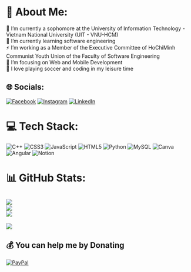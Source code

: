 # 💫 About Me:
🔭 I’m currently a sophomore at the University of Information Technology - Vietnam National University (UIT - VNU-HCM)<br>🌱 I’m currently learning software engineering<br>⚡ I’m working as a Member of the Executive Committee of HoChiMinh Communist Youth Union of the Faculty of Software Engineering<br>🤝 I’m focusing on Web and Mobile Development<br>💬 I love playing soccer and coding in my leisure time<br>


## 🌐 Socials:
[![Facebook](https://img.shields.io/badge/Facebook-%231877F2.svg?logo=Facebook&logoColor=white)](https://www.facebook.com/profile.php?id=100016570298518) [![Instagram](https://img.shields.io/badge/Instagram-%23E4405F.svg?logo=Instagram&logoColor=white)](https://www.instagram.com/minhwandering/) [![LinkedIn](https://img.shields.io/badge/LinkedIn-%230077B5.svg?logo=linkedin&logoColor=white)](https://www.linkedin.com/in/daniel-vu-b11942222/) 

# 💻 Tech Stack:
![C++](https://img.shields.io/badge/c++-%2300599C.svg?style=for-the-badge&logo=c%2B%2B&logoColor=white) ![CSS3](https://img.shields.io/badge/css3-%231572B6.svg?style=for-the-badge&logo=css3&logoColor=white) ![JavaScript](https://img.shields.io/badge/javascript-%23323330.svg?style=for-the-badge&logo=javascript&logoColor=%23F7DF1E) ![HTML5](https://img.shields.io/badge/html5-%23E34F26.svg?style=for-the-badge&logo=html5&logoColor=white) ![Python](https://img.shields.io/badge/python-3670A0?style=for-the-badge&logo=python&logoColor=ffdd54) ![MySQL](https://img.shields.io/badge/mysql-%2300f.svg?style=for-the-badge&logo=mysql&logoColor=white) ![Canva](https://img.shields.io/badge/Canva-%2300C4CC.svg?style=for-the-badge&logo=Canva&logoColor=white) ![Angular](https://img.shields.io/badge/angular-%23DD0031.svg?style=for-the-badge&logo=angular&logoColor=white) ![Notion](https://img.shields.io/badge/Notion-%23000000.svg?style=for-the-badge&logo=notion&logoColor=white)
# 📊 GitHub Stats:
![](https://github-readme-stats.vercel.app/api?username=minhvduc&theme=dark&hide_border=false&include_all_commits=false&count_private=false)<br/>
![](https://github-readme-streak-stats.herokuapp.com/?user=minhvduc&theme=dark&hide_border=false)<br/>
![](https://github-readme-stats.vercel.app/api/top-langs/?username=minhvduc&theme=dark&hide_border=false&include_all_commits=false&count_private=false&layout=compact)
---
[![](https://visitcount.itsvg.in/api?id=minhvduc&icon=0&color=0)](https://visitcount.itsvg.in)

  ## 💰 You can help me by Donating
  [![PayPal](https://img.shields.io/badge/PayPal-00457C?style=for-the-badge&logo=paypal&logoColor=white)](https://paypal.me/paypal.me/minhwandering) 

  <!-- Proudly created with GPRM ( https://gprm.itsvg.in ) -->
  
